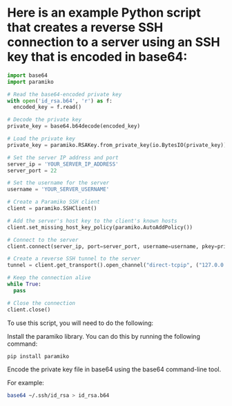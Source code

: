 # Here is an example Python script that creates a reverse SSH connection to a server using an SSH key that is encoded in base64:

```python 
import base64
import paramiko

# Read the base64-encoded private key
with open('id_rsa.b64', 'r') as f:
  encoded_key = f.read()

# Decode the private key
private_key = base64.b64decode(encoded_key)

# Load the private key
private_key = paramiko.RSAKey.from_private_key(io.BytesIO(private_key))

# Set the server IP address and port
server_ip = 'YOUR_SERVER_IP_ADDRESS'
server_port = 22

# Set the username for the server
username = 'YOUR_SERVER_USERNAME'

# Create a Paramiko SSH client
client = paramiko.SSHClient()

# Add the server's host key to the client's known hosts
client.set_missing_host_key_policy(paramiko.AutoAddPolicy())

# Connect to the server
client.connect(server_ip, port=server_port, username=username, pkey=private_key)

# Create a reverse SSH tunnel to the server
tunnel = client.get_transport().open_channel("direct-tcpip", ("127.0.0.1", 8000), ("127.0.0.1", 8080))

# Keep the connection alive
while True:
  pass

# Close the connection
client.close()
```


To use this script, you will need to do the following:

Install the paramiko library. You can do this by running the following command:

```bash
pip install paramiko
```

Encode the private key file in base64 using the base64 command-line tool. 

For example:
```bash
base64 ~/.ssh/id_rsa > id_rsa.b64
```
